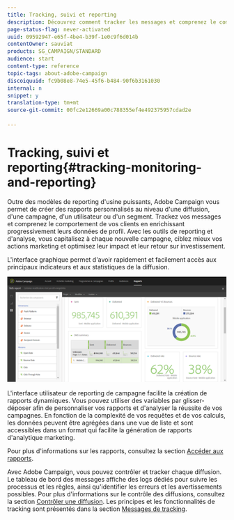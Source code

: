 ```yaml
---
title: Tracking, suivi et reporting
description: Découvrez comment tracker les messages et comprenez le comportement de vos clients en enrichissant leurs données de profil. Avec Adobe Campaign, utilisez les outils de reporting et d'analyse pour capitaliser à chaque nouvelle campagne.
page-status-flag: never-activated
uuid: 09592947-e65f-4be4-b39f-1e0c9f6d014b
contentOwner: sauviat
products: SG_CAMPAIGN/STANDARD
audience: start
content-type: reference
topic-tags: about-adobe-campaign
discoiquuid: fc9b08e8-74e5-45f6-b484-90f6b3161030
internal: n
snippet: y
translation-type: tm+mt
source-git-commit: 00fc2e12669a00c788355ef4e492375957cdad2e

---
```



# Tracking, suivi et reporting{#tracking-monitoring-and-reporting}

Outre des modèles de reporting d'usine puissants, Adobe Campaign vous permet de créer des rapports personnalisés au niveau d'une diffusion, d'une campagne, d'un utilisateur ou d'un segment. Trackez vos messages et comprenez le comportement de vos clients en enrichissant progressivement leurs données de profil. Avec les outils de reporting et d'analyse, vous capitalisez à chaque nouvelle campagne, ciblez mieux vos actions marketing et optimisez leur impact et leur retour sur investissement.

L'interface graphique permet d'avoir rapidement et facilement accès aux principaux indicateurs et aux statistiques de la diffusion.

![](assets/dynamic_report_intro.png)

L'interface utilisateur de reporting de campagne facilite la création de rapports dynamiques. Vous pouvez utiliser des variables par glisser-déposer afin de personnaliser vos rapports et d'analyser la réussite de vos campagnes. En fonction de la complexité de vos requêtes et de vos calculs, les données peuvent être agrégées dans une vue de liste et sont accessibles dans un format qui facilite la génération de rapports d'analytique marketing.

Pour plus d'informations sur les rapports, consultez la section [Accéder aux rapports](../../reporting/using/about-dynamic-reports.md).

Avec Adobe Campaign, vous pouvez contrôler et tracker chaque diffusion. Le tableau de bord des messages affiche des logs dédiés pour suivre les processus et les règles, ainsi qu'identifier les erreurs et les avertissements possibles. Pour plus d'informations sur le contrôle des diffusions, consultez la section [Contrôler une diffusion](../../sending/using/monitoring-a-delivery.md). Les principes et les fonctionnalités de tracking sont présentés dans la section [Messages de tracking](../../sending/using/tracking-messages.md).

